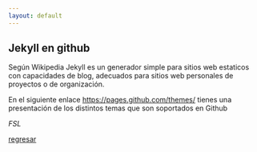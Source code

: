```yaml
---
layout: default
---
```


## Jekyll en github

Según Wikipedia Jekyll es un generador simple para sitios web estaticos con capacidades de blog, adecuados para sitios web personales de proyectos o de organización.

En el siguiente enlace
https://pages.github.com/themes/ tienes una presentación de los distintos temas que son soportados en Github

_FSL_

[regresar](./)

